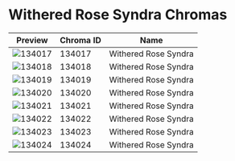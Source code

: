 # Withered Rose Syndra Chromas



| Preview | Chroma ID | Name |
|---------|-----------|------|
| ![134017](https://raw.communitydragon.org/latest/plugins/rcp-be-lol-game-data/global/default/v1/champion-chroma-images/134/134017.png) | 134017 | Withered Rose Syndra |
| ![134018](https://raw.communitydragon.org/latest/plugins/rcp-be-lol-game-data/global/default/v1/champion-chroma-images/134/134018.png) | 134018 | Withered Rose Syndra |
| ![134019](https://raw.communitydragon.org/latest/plugins/rcp-be-lol-game-data/global/default/v1/champion-chroma-images/134/134019.png) | 134019 | Withered Rose Syndra |
| ![134020](https://raw.communitydragon.org/latest/plugins/rcp-be-lol-game-data/global/default/v1/champion-chroma-images/134/134020.png) | 134020 | Withered Rose Syndra |
| ![134021](https://raw.communitydragon.org/latest/plugins/rcp-be-lol-game-data/global/default/v1/champion-chroma-images/134/134021.png) | 134021 | Withered Rose Syndra |
| ![134022](https://raw.communitydragon.org/latest/plugins/rcp-be-lol-game-data/global/default/v1/champion-chroma-images/134/134022.png) | 134022 | Withered Rose Syndra |
| ![134023](https://raw.communitydragon.org/latest/plugins/rcp-be-lol-game-data/global/default/v1/champion-chroma-images/134/134023.png) | 134023 | Withered Rose Syndra |
| ![134024](https://raw.communitydragon.org/latest/plugins/rcp-be-lol-game-data/global/default/v1/champion-chroma-images/134/134024.png) | 134024 | Withered Rose Syndra |
